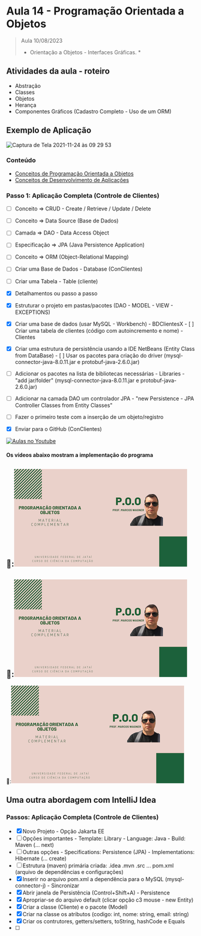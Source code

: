 # Aula 14 - Programação Orientada a Objetos

> Aula 10/08/2023
> 
>  * Orientação a Objetos - Interfaces Gráficas. *

## Atividades da aula - roteiro
- Abstração
- Classes
- Objetos
- Herança
- Componentes Gráficos (Cadastro Completo - Uso de um ORM)

## Exemplo de Aplicação 
![Captura de Tela 2021-11-24 às 09 29 53](https://user-images.githubusercontent.com/81576640/143238724-3b06e700-7839-4660-a71e-bfea8b3060e1.png)




### Conteúdo
- [Conceitos de Programação Orientada a Objetos](Conteudo_POO.pdf)
- [Conceitos de Desenvolvimento de Aplicações](https://github.com/marcoswagner-commits/gestao_obras_aula_daw/blob/c538408f813e12bb046aeddaf8ae0d15d8277fff/documentos/Conte%C3%BAdo_Aula_DSW_M%C3%B3dulo_I.pdf)


### Passo 1: Aplicação Completa (Controle de Clientes)
- [ ]  Conceito => CRUD - Create / Retrieve / Update / Delete
- [ ]  Conceito => Data Source (Base de Dados)
- [ ]  Camada => DAO - Data Access Object
- [ ]  Especificação => JPA (Java Persistence Application)
- [ ]  Conceito => ORM (Object-Relational Mapping)  
- [ ]  Criar uma Base de Dados - Database (ConClientes)
- [ ]  Criar uma Tabela - Table (cliente)

- [x]  Detalhamentos ou passo a passo
  - [x]  Estruturar o projeto em pastas/pacotes (DAO - MODEL - VIEW - EXCEPTIONS)
  - [x]  Criar uma base de dados (usar MySQL - Workbench) - BDClientesX
    - [ ]  Criar uma tabela de clientes (código com autoincremento e nome) - Clientes
  - [x]  Criar uma estrutura de persistência usando a IDE NetBeans (Entity Class from DataBase) 
    - [ ]  Usar os pacotes para criação do driver (mysql-connector-java-8.0.11.jar e protobuf-java-2.6.0.jar)
  - [ ]  Adicionar os pacotes na lista de bibliotecas necessárias - Libraries - "add jar/folder" (mysql-connector-java-8.0.11.jar e protobuf-java-2.6.0.jar)    
  - [ ]  Adicionar na camada DAO um controlador JPA - "new Persistence - JPA Controller Classes from Entity Classes"
  - [ ]  Fazer o primeiro teste com a inserção de um objeto/registro

- [x]  Enviar para o GitHub (ConClientes) 


[![Aulas no Youtube](https://github.com/marcoswagner-commits/gestao_obras_aula_daw/blob/cb3e2ea9547f9ddc831277f07919c3e78451eb92/yt-icon.png)](https://www.youtube.com/channel/UCfO-aJxKLqau0TnL0AfNAvA)

####  Os vídeos abaixo mostram a implementação do programa

🥇:[![material complementar aula14](Capa_Videos_POO.png)](https://www.youtube.com/watch?v=wj8PfC--6ME)
-
🥈:[![material complementar aula14](Capa_Videos_POO.png)](https://www.youtube.com/watch?v=j49St1FJW2w)
-
🥈:[![material complementar aula14](Capa_Videos_POO.png)](https://www.youtube.com/watch?v=DJU-Z8cjYjw)


## Uma outra abordagem com IntelliJ Idea

### Passos: Aplicação Completa (Controle de Clientes)
- [X]  Novo Projeto - Opção Jakarta EE
  - [ ]  Opções importantes - Template: Library - Language: Java - Build: Maven (... next)
  - [ ]  Outras opções - Specifications: Persistence (JPA) - Implementations: Hibernate (... create)
  - [ ]  Estrutura (maven) primária criada: .idea .mvn .src ... pom.xml (arquivo de dependências e configurações)
- [X]  Inserir no arquivo pom.xml a dependência para o MySQL (mysql-connector-j) - Sincronizar
- [X]  Abrir janela de Persistência (Control+Shift+A) - Persistence
- [X]  Apropriar-se do arquivo default (clicar opção c3 mouse - new Entity)
- [X]  Criar a classe (Cliente) e o pacote (Model)
- [X]  Criar na classe os atributos (codigo: int, nome: string, email: string)
- [X]  Criar os contrutores, getters/setters, toString, hashCode e Equals
- [ ]  
